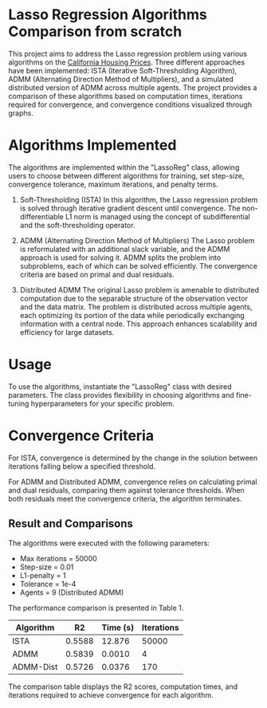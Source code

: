 # Lasso Regression Algorithms Comparison from scratch
This project aims to address the Lasso regression problem using various algorithms on the [California Housing Prices](https://www.kaggle.com/datasets/mirichoi0218/insurance). Three different approaches have been implemented: ISTA (Iterative Soft-Thresholding Algorithm), ADMM (Alternating Direction Method of Multipliers), and a simulated distributed version of ADMM across multiple agents. The project provides a comparison of these algorithms based on computation times, iterations required for convergence, and convergence conditions visualized through graphs.

# Algorithms Implemented
The algorithms are implemented within the "LassoReg" class, allowing users to choose between different algorithms for training, set step-size, convergence tolerance, maximum iterations, and penalty terms.

1. Soft-Thresholding (ISTA)
In this algorithm, the Lasso regression problem is solved through iterative gradient descent until convergence. The non-differentiable L1 norm is managed using the concept of subdifferential and the soft-thresholding operator.

2. ADMM (Alternating Direction Method of Multipliers)
The Lasso problem is reformulated with an additional slack variable, and the ADMM approach is used for solving it. ADMM splits the problem into subproblems, each of which can be solved efficiently. The convergence criteria are based on primal and dual residuals.

3. Distributed ADMM
The original Lasso problem is amenable to distributed computation due to the separable structure of the observation vector and the data matrix. The problem is distributed across multiple agents, each optimizing its portion of the data while periodically exchanging information with a central node. This approach enhances scalability and efficiency for large datasets.

# Usage
To use the algorithms, instantiate the "LassoReg" class with desired parameters. The class provides flexibility in choosing algorithms and fine-tuning hyperparameters for your specific problem.

# Convergence Criteria
For ISTA, convergence is determined by the change in the solution between iterations falling below a specified threshold.

For ADMM and Distributed ADMM, convergence relies on calculating primal and dual residuals, comparing them against tolerance thresholds. When both residuals meet the convergence criteria, the algorithm terminates.

## Result and Comparisons

The algorithms were executed with the following parameters:
- Max iterations = 50000
- Step-size = 0.01
- L1-penalty = 1
- Tolerance = 1e-4
- Agents = 9 (Distributed ADMM)

The performance comparison is presented in Table 1.

| Algorithm  | R2     | Time (s) | Iterations |
|------------|--------|----------|------------|
| ISTA       | 0.5588 | 12.876   | 50000      |
| ADMM       | 0.5839 | 0.0010   | 4          |
| ADMM-Dist  | 0.5726 | 0.0376   | 170        |

The comparison table displays the R2 scores, computation times, and iterations required to achieve convergence for each algorithm.
